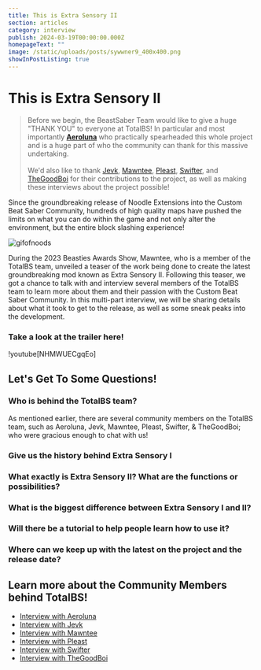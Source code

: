 ```yaml
---
title: This is Extra Sensory II
section: articles
category: interview
publish: 2024-03-19T00:00:00.000Z
homepageText: ""
image: /static/uploads/posts/sywwner9_400x400.png
showInPostListing: true
---
```

# This is Extra Sensory II

> Before we begin, the BeastSaber Team would like to give a huge "THANK YOU" to everyone at TotalBS! In particular and most importantly **[Aeroluna](https://beatsaver.com/profile/4284266)** who practically spearheaded this whole project and is a huge part of who the community can thank for this massive undertaking.\
> \
> We'd also like to thank [Jevk](https://beatsaver.com/profile/4284636), [Mawntee](https://beatsaver.com/profile/4285959), [Pleast](https://beatsaver.com/profile/4285189), [Swifter](https://beatsaver.com/profile/4284246), and [TheGoodBoi](https://beatsaver.com/profile/4284638) for their contributions to the project, as well as making these interviews about the project possible!

Since the groundbreaking release of Noodle Extensions into the Custom Beat Saber Community, hundreds of high quality maps have pushed the limits on what you can do within the game and not only alter the environment, but the entire block slashing experience!

![gifofnoods](/uploads/gifofnoods.gif "Examples of maps made with Noodle Extensions")

During the 2023 Beasties Awards Show, Mawntee, who is a member of the TotalBS team, unveiled a teaser of the work being done to create the latest groundbreaking mod known as Extra Sensory II. Following this teaser, we got a chance to talk with and interview several members of the TotalBS team to learn more about them and their passion with the Custom Beat Saber Community. In this multi-part interview, we will be sharing details about what it took to get to the release, as well as some sneak peaks into the development.

### Take a look at the trailer here!

!youtube[NHMWUECgqEo]

## Let's Get To Some Questions!

### Who is behind the TotalBS team?

As mentioned earlier, there are several community members on the TotalBS team, such as Aeroluna, Jevk, Mawntee, Pleast, Swifter, & TheGoodBoi; who were gracious enough to chat with us!

### Give us the history behind Extra Sensory I

### What exactly is Extra Sensory II? What are the functions or possibilities?

### What is the biggest difference between Extra Sensory I and II?

### Will there be a tutorial to help people learn how to use it?

### Where can we keep up with the latest on the project and the release date?

## Learn more about the Community Members behind TotalBS!

* [Interview with Aeroluna](/posts/totalbs-interview-with-aeroluna)
* [Interview with Jevk](/posts/totalbs-interview-with-jevk)
* [Interview with Mawntee](/posts/totalbs-interview-with-mawntee)
* [Interview with Pleast](/posts/totalbs-interview-with-pleast)
* [Interview with Swifter](/posts/totalbs-interview-with-swifter)
* [Interview with TheGoodBoi](/posts/totalbs-interview-with-thegoodboi)
